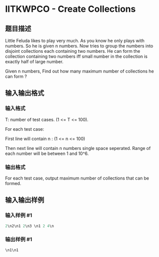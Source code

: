 # IITKWPCO - Create Collections

## 题目描述

 Little Feluda likes to play very much. As you know he only plays with numbers. So he is given n numbers. Now tries to group the numbers into disjoint collections each containing two numbers. He can form the collection containing two numbers iff small number in the collection is exactly half of large number.

Given n numbers, Find out how many maximum number of collections he can form ?

## 输入输出格式

### 输入格式

T: number of test cases. (1 <= T <= 100).

For each test case:

First line will contain n : (1 <= n <= 100)

Then next line will contain n numbers single space seperated. Range of each number will be between 1 and 10^6.

### 输出格式

For each test case, output maximum number of collections that can be formed.

## 输入输出样例

### 输入样例 #1

```cpp
2\n2\n1 2\n3 \n1 2 4\n
```


### 输出样例 #1

```cpp
\n1\n1
```



